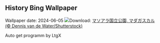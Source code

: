 ## History Bing Wallpaper
Wallpaper date: 2024-06-05
![](https://www.bing.com/th?id=OHR.MadagascarRiver_JA-JP3088024510_UHD.jpg&w=1000)Download: [マソアラ国立公園, マダガスカル (© Dennis van de Water/Shutterstock)](https://www.bing.com/th?id=OHR.MadagascarRiver_JA-JP3088024510_UHD.jpg)

Auto get programm by LtgX
